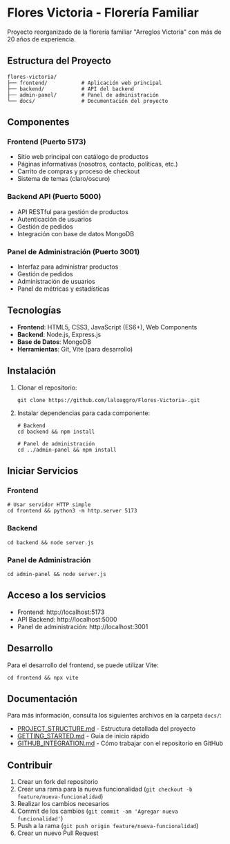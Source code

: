 # Flores Victoria - Florería Familiar

Proyecto reorganizado de la florería familiar "Arreglos Victoria" con más de 20 años de experiencia.

## Estructura del Proyecto

```
flores-victoria/
├── frontend/           # Aplicación web principal
├── backend/            # API del backend
├── admin-panel/        # Panel de administración
└── docs/               # Documentación del proyecto
```

## Componentes

### Frontend (Puerto 5173)
- Sitio web principal con catálogo de productos
- Páginas informativas (nosotros, contacto, políticas, etc.)
- Carrito de compras y proceso de checkout
- Sistema de temas (claro/oscuro)

### Backend API (Puerto 5000)
- API RESTful para gestión de productos
- Autenticación de usuarios
- Gestión de pedidos
- Integración con base de datos MongoDB

### Panel de Administración (Puerto 3001)
- Interfaz para administrar productos
- Gestión de pedidos
- Administración de usuarios
- Panel de métricas y estadísticas

## Tecnologías

- **Frontend**: HTML5, CSS3, JavaScript (ES6+), Web Components
- **Backend**: Node.js, Express.js
- **Base de Datos**: MongoDB
- **Herramientas**: Git, Vite (para desarrollo)

## Instalación

1. Clonar el repositorio:
   ```
   git clone https://github.com/laloaggro/Flores-Victoria-.git
   ```

2. Instalar dependencias para cada componente:
   ```
   # Backend
   cd backend && npm install
   
   # Panel de administración
   cd ../admin-panel && npm install
   ```

## Iniciar Servicios

### Frontend
```
# Usar servidor HTTP simple
cd frontend && python3 -m http.server 5173
```

### Backend
```
cd backend && node server.js
```

### Panel de Administración
```
cd admin-panel && node server.js
```

## Acceso a los servicios

- Frontend: http://localhost:5173
- API Backend: http://localhost:5000
- Panel de administración: http://localhost:3001

## Desarrollo

Para el desarrollo del frontend, se puede utilizar Vite:
```
cd frontend && npx vite
```

## Documentación

Para más información, consulta los siguientes archivos en la carpeta `docs/`:

- [PROJECT_STRUCTURE.md](docs/PROJECT_STRUCTURE.md) - Estructura detallada del proyecto
- [GETTING_STARTED.md](docs/GETTING_STARTED.md) - Guía de inicio rápido
- [GITHUB_INTEGRATION.md](docs/GITHUB_INTEGRATION.md) - Cómo trabajar con el repositorio en GitHub

## Contribuir

1. Crear un fork del repositorio
2. Crear una rama para la nueva funcionalidad (`git checkout -b feature/nueva-funcionalidad`)
3. Realizar los cambios necesarios
4. Commit de los cambios (`git commit -am 'Agregar nueva funcionalidad'`)
5. Push a la rama (`git push origin feature/nueva-funcionalidad`)
6. Crear un nuevo Pull Request